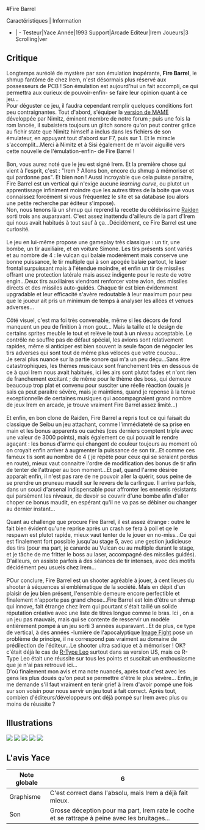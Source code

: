 #Fire Barrel

Caractéristiques | Information
- | -
Testeur|Yace
Année|1993
Support|Arcade
Editeur|Irem
Joueurs|3
Scrolling|ver

## Critique
Longtemps auréolé de mystère par son émulation inopérante, <b>Fire Barrel</b>, le shmup fantôme de chez Irem, n'est désormais plus réservé aux possesseurs de PCB !  Son émulation est aujourd'hui un fait accompli, ce qui permettra aux curieux de pouvoir-enfin- se faire leur opinion quant à ce jeu...<br/>Pour  déguster ce jeu, il faudra cependant remplir quelques conditions fort peu contraignantes. Tout d'abord, s'équiper la <a href="http://forum.shmup.com/viewtopic.php?f=7&t=12294&st=0&sk=t&sd=a">version de MAME</a> développée par Nimitz, éminent membre de notre forum ; puis une fois la rom lancée, il subsistera toujours un glitch sonore qu'on peut contrer grâce au fichir state que Nimitz himself a inclus dans les fichiers de son émulateur, en appuyant tout d'abord sur F7, puis sur 1. Et le miracle s'accomplit...Merci à Nimitz et à Sisi également de m'avoir aiguillé vers cette nouvelle de l'émulation-enfin- de Fire Barrel !<br/><br/>Bon, vous aurez noté que le jeu est signé Irem. Et la première chose qui vient à l'esprit, c'est : "Irem ? Allons bon, encore du shmup à mémoriser et qui pardonne pas". Et bien non ! Aussi incroyable que cela puisse paraitre, Fire Barrel est un vertical qui n'exige aucune <i>learning curve</i>, ou plutot un apprentissage infiniment moindre que les autres titres de la boite que vous connaissez forcément si vous fréquentez le site et sa database (ou alors une petite recherche par éditeur s'impose).<br/>Non, nous tenons là un shmup qui reprend la recette du célébrissime <a href="index.php?page=fiche&id=40">Raiden</a> sorti trois ans auparavant. C'est assez inattendu d'ailleurs de la part d'Irem qui nous avait habitués à tout sauf à ça...Décidément, ce Fire Barrel est une curiosité.<br/><br/>Le jeu en lui-même propose une gameplay très classique : un tir, une bombe, un tir auxiliaire, et en voiture Simone. Les tirs présents sont variés et au nombre de 4 : le vulcan qui balaie modérément mais conserve une bonne puissance, le tir multiple qui à son apogée balaie partout, le laser frontal surpuissant mais à l'étendue moindre, et enfin un tir de missiles offrant une protection latérale mais assez indigente pour le reste de votre engin...Deux tirs auxiliaires viendront renforcer votre avion, des missiles directs  et des missiles auto-guidés. Chaque tir est bien évidemment upgradable et leur efficacité s'avère redoutable à leur maximum pour peu que le joueur ait pris un minimum de temps à analyser les allées et venues adverses...<br/><br/>Côté visuel, c'est ma foi très convenable, même si les décors de fond manquent un peu de finition à mon gout... Mais la taille et le design de certains sprites meuble le tout et relève le tout à un niveau acceptable. Le contrôle ne souffre pas de défaut spécial, les avions sont relativement rapides, même si anticiper est bien souvent la seule façon de négocier les tirs adverses qui sont tout de même plus véloces que votre coucou...<br/>Je serai plus nuancé sur la partie sonore qui m'a un peu déçu...Sans être catastrophiques, les thèmes musicaux sont franchement très en dessous de ce à quoi Irem nous avait habitués, ici les airs sont plutot fades et n'ont rien de franchement excitant ; de même pour le thème des boss, qui demeure beaucoup trop plat et convenu pour susciter une réelle réaction (ouais je sais ça peut paraitre sévère, mais je maintiens, quand je repense à la tenue exceptionnelle de certaines musiques qui accompagnaient grand nombre de jeux Irem en arcade, je trouve vraiment Fire Barrel assez limité...)<br/><br/>Et enfin, en bon clone de Raiden, Fire Barrel a repris tout ce qui faisait du classique de Seibu un jeu attachant, comme l'immédiateté de sa prise en main et les bonus apparents ou cachés (ces derniers comptent triple avec une valeur de 3000 points), mais également ce qui pouvait le rendre agaçant : les bonus d'arme qui changent de couleur toujours au moment où on croyait enfin arriver à augmenter la puissance de son tir...Et comme ces fameux tis sont au nombre de 4 ( je répète pour ceux qui se seraient perdus en route), mieux vaut connaitre l'ordre de modification des bonus de tir afin de tenter de l'attraper au bon moment...Et paf, quand l'arme désirée apparait enfin, il n'est pas rare de ne pouvoir aller la quérir, sous peine de se prendre un pruneau maudit sur le revers de la carlingue. Il arrive parfois, dans un souci d'arsenal indispensable pour affronter les ennemis résistants qui parsèment les niveaux, de devoir se couvrir d'une bombe afin d'aller choper ce bonus maudit, en espérant qu'il ne va pas se débiner ou changer au dernier instant...<br/><br/>Quant au challenge que procure Fire Barrel, il est assez étrange : outre le fait bien évident qu'une reprise après un crash se fera à poil et qe le respawn est plutot rapide, mieux vaut tenter de le jouer en no-miss...Ce qui est finalement fort possible jusqu'au stage 5, avec une gestion judicieuse des tirs (pour ma part, je canarde au Vulcan ou au multiple durant le stage, et je tâche de me fritter le boss au laser, accompagné des missiles guidés). D'ailleurs, on assiste parfois à des séances de tir intenses, avec des motifs décidément peu usuels chez Irem...<br/><br/>POur conclure, Fire Barrel est un shooter agréable à jouer, à cent lieues du shooter à séquences si emblématique de la société. Mais en dépit d'un plaisir de jeu bien présent, l'ensemble demeure encore perfectible et finalement n'apporte pas grand chose...Fire Barrel est loin d'être un shmup qui innove, fait étrange chez Irem qui pourtant s'était taillé un solide réputation créative avec une liste de titres longue comme le bras. Ici , on a un jeu pas mauvais, mais qui se contente de resservir un modèle entièrement pompé à un jeu sorti 3 années auparavant...Et de plus, ce type de vertical, à des années -lumière de l'apocalyptique <a href="index.php?page=fiche&id=324">Image Fight</a> pose un problème de principe, il ne correspond pas vraiment au domaine de prédilection de l'éditeur...Le shooter ultra sadique et à mémoriser ! OK? c'était déjà le cas de <a href="index.php?page=fiche&id=21">R-Type Leo</a> surtout dans sa version US, mais ce  R-Type Leo était une réussite sur tous les points et suscitait un enthousiasme que je n'ai pas retrouvé ici...<br/>D'où finalement mon avis et ma note nuancés, après tout c'est avec les gens les plus doués qu'on peut se permettre d'être le plus sévère... Enfin, je me demande s'il faut vraiment en tenir grief à Irem d'avoir pompé une fois sur son voisin pour nous servir un jeu tout à fait correct. Après tout, combien d'éditeurs/développeurs ont déjà pompé sur Irem avec plus ou moins de réussite ?

## Illustrations
![](http://www.shmup.com/images/thumbs/img_fiche_1_1406.png)
![](http://www.shmup.com/images/thumbs/img_fiche_2_1406.png)
![](http://www.shmup.com/images/thumbs/img_fiche_3_1406.png)
![](http://www.shmup.com/images/thumbs/img_fiche_4_1406.png)
![](http://www.shmup.com/images/thumbs/img_fiche_5_1406.png)

## L'avis Yace
Note globale|6
-|-
Graphisme|C'est correct dans l'absolu, mais Irem a déjà fait mieux.
Son|Grosse déception pour ma part, Irem rate le coche et se rattrape à peine avec les bruitages...
